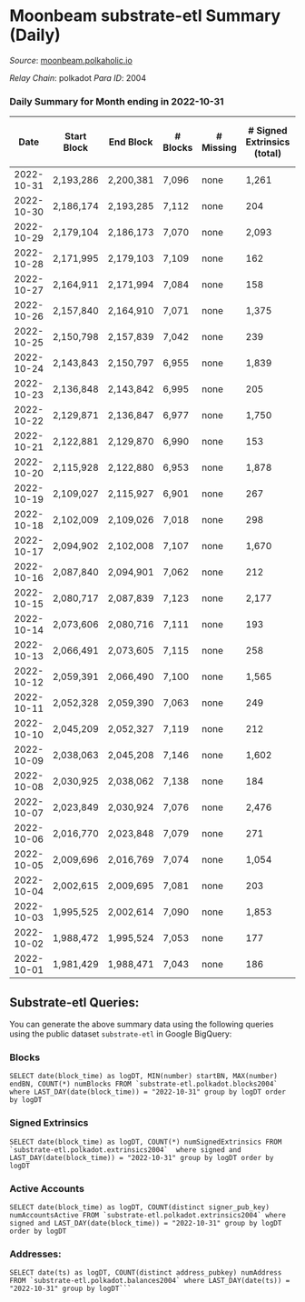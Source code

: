 # Moonbeam substrate-etl Summary (Daily)

_Source_: [moonbeam.polkaholic.io](https://moonbeam.polkaholic.io)

*Relay Chain*: polkadot
*Para ID*: 2004



### Daily Summary for Month ending in 2022-10-31


| Date | Start Block | End Block | # Blocks | # Missing | # Signed Extrinsics (total) | # Active Accounts | # Addresses with Balances | # Events | # Transfers | # XCM Transfers In | # XCM Transfers Out |
| ---- | ----------- | --------- | -------- | --------- | --------------------------- | ----------------- | ------------------------- | -------- | ----------- | ------------------ | ------------------- |
| 2022-10-31 | 2,193,286 | 2,200,381 | 7,096 | none  | 1,261 | 131 | 890,652 | 720,899 | 16,584 ($5,688,016.23) | 121 ($405,447.20) | 104 ($1,613,657.62) |
| 2022-10-30 | 2,186,174 | 2,193,285 | 7,112 | none  | 204 | 115 |  | 806,777 | 20,682 ($7,442,656.89) | 133 ($1,205,777.65) | 96 ($525,117.64) |
| 2022-10-29 | 2,179,104 | 2,186,173 | 7,070 | none  | 2,093 | 109 | 862,204 | 868,588 | 30,037 ($3,845,594.41) | 180 ($685,305.59) | 134 ($712,238.00) |
| 2022-10-28 | 2,171,995 | 2,179,103 | 7,109 | none  | 162 | 97 | 845,096 | 650,207 | 20,097 ($7,948,825.10) | 179 ($2,262,327.38) | 119 ($550,962.76) |
| 2022-10-27 | 2,164,911 | 2,171,994 | 7,084 | none  | 158 | 100 | 832,164 | 590,168 | 12,859 ($4,587,895.25) | 119 ($703,790.99) | 96 ($243,180.38) |
| 2022-10-26 | 2,157,840 | 2,164,910 | 7,071 | none  | 1,375 | 110 | 814,326 | 676,395 | 20,544 ($10,202,832.21) | 180 ($2,043,342.33) | 137 ($568,771.75) |
| 2022-10-25 | 2,150,798 | 2,157,839 | 7,042 | none  | 239 | 123 |  | 725,758 | 17,850 ($6,730,441.12) | 180 ($402,902.93) | 149 ($515,935.48) |
| 2022-10-24 | 2,143,843 | 2,150,797 | 6,955 | none  | 1,839 | 95 |  | 910,706 | 29,777 ($4,158,802.42) | 124 ($243,531.82) | 118 ($348,656.03) |
| 2022-10-23 | 2,136,848 | 2,143,842 | 6,995 | none  | 205 | 116 |  | 732,436 | 17,948 ($10,030,790.23) | 112 ($180,815.48) | 102 ($897,929.15) |
| 2022-10-22 | 2,129,871 | 2,136,847 | 6,977 | none  | 1,750 | 110 |  | 735,443 | 16,074 ($6,531,468.86) | 117 ($271,725.93) | 92 ($263,858.48) |
| 2022-10-21 | 2,122,881 | 2,129,870 | 6,990 | none  | 153 | 92 |  | 799,366 | 17,235 ($6,010,889.36) | 204 ($306,497.84) | 170 ($394,080.68) |
| 2022-10-20 | 2,115,928 | 2,122,880 | 6,953 | none  | 1,878 | 107 |  | 1,082,922 | 24,923 ($7,118,986.65) | 188 ($268,978.91) | 155 ($260,507.34) |
| 2022-10-19 | 2,109,027 | 2,115,927 | 6,901 | none  | 267 | 119 |  | 1,623,885 | 44,249 ($10,286,500.63) | 151 ($240,461.50) | 123 ($403,146.79) |
| 2022-10-18 | 2,102,009 | 2,109,026 | 7,018 | none  | 298 | 132 | 483,843 | 1,505,313 | 70,473 ($14,651,327.02) | 172 ($448,615.01) | 125 ($270,783.77) |
| 2022-10-17 | 2,094,902 | 2,102,008 | 7,107 | none  | 1,670 | 122 |  | 582,443 | 13,587 ($7,286,666.13) | 192 ($138,330.12) | 141 ($285,337.15) |
| 2022-10-16 | 2,087,840 | 2,094,901 | 7,062 | none  | 212 | 121 | 308,721 | 736,726 | 16,530 ($13,383,193.32) | 159 ($351,238.13) | 138 ($436,888.30) |
| 2022-10-15 | 2,080,717 | 2,087,839 | 7,123 | none  | 2,177 | 108 | 308,450 | 555,693 | 13,853 ($5,802,456.73) | 142 ($264,682.88) | 126 ($327,356.85) |
| 2022-10-14 | 2,073,606 | 2,080,716 | 7,111 | none  | 193 | 112 | 306,197 | 518,070 | 10,846 ($8,422,280.16) | 202 ($352,563.22) | 197 ($617,290.80) |
| 2022-10-13 | 2,066,491 | 2,073,605 | 7,115 | none  | 258 | 131 | 305,994 | 681,944 | 13,852 ($12,597,168.21) | 198 ($844,318.37) | 209 ($428,944.77) |
| 2022-10-12 | 2,059,391 | 2,066,490 | 7,100 | none  | 1,565 | 97 | 305,651 | 573,050 | 12,312 ($15,462,431.57) | 176 ($1,146,110.91) | 187 ($676,077.73) |
| 2022-10-11 | 2,052,328 | 2,059,390 | 7,063 | none  | 249 | 114 |  | 623,523 | 12,472 ($22,037,718.19) | 176 ($332,852.28) | 341 ($210,824.77) |
| 2022-10-10 | 2,045,209 | 2,052,327 | 7,119 | none  | 212 | 105 |  | 627,399 | 11,644 ($6,066,819.33) | 173 ($131,972.34) | 422 ($215,450.32) |
| 2022-10-09 | 2,038,063 | 2,045,208 | 7,146 | none  | 1,602 | 112 | 304,800 | 490,569 | 11,402 ($3,622,518.57) | 123 ($278,139.79) | 97 ($245,264.26) |
| 2022-10-08 | 2,030,925 | 2,038,062 | 7,138 | none  | 184 | 110 | 304,469 | 498,701 | 9,314 ($2,323,707.47) | 112 ($1,004,239.01) | 110 ($421,896.93) |
| 2022-10-07 | 2,023,849 | 2,030,924 | 7,076 | none  | 2,476 | 123 | 304,208 | 548,671 | 10,967 ($3,444,138.36) | 122 ($256,193.57) | 104 ($520,909.12) |
| 2022-10-06 | 2,016,770 | 2,023,848 | 7,079 | none  | 271 | 145 | 303,858 | 613,545 | 13,173 ($15,249,624.09) | 222 ($351,406.81) | 188 ($738,647.98) |
| 2022-10-05 | 2,009,696 | 2,016,769 | 7,074 | none  | 1,054 | 116 | 303,340 | 491,966 | 10,494 ($3,392,657.24) | 142 ($429,471.57) | 150 ($235,966.69) |
| 2022-10-04 | 2,002,615 | 2,009,695 | 7,081 | none  | 203 | 100 | 303,063 | 532,311 | 9,825 ($3,437,937.34) | 130 ($360,339.74) | 150 ($259,577.03) |
| 2022-10-03 | 1,995,525 | 2,002,614 | 7,090 | none  | 1,853 | 112 |  | 551,756 | 11,808 ($2,798,182.20) | 145 ($74,681.92) | 131 ($129,887.07) |
| 2022-10-02 | 1,988,472 | 1,995,524 | 7,053 | none  | 177 | 101 |  | 517,640 | 11,268 ($3,535,942.86) | 151 ($534,476.49) | 96 ($450,940.37) |
| 2022-10-01 | 1,981,429 | 1,988,471 | 7,043 | none  | 186 | 106 |  | 549,597 | 12,709 ($3,149,835.17) | 129 ($297,482.58) | 112 ($216,047.41) |

## Substrate-etl Queries:
You can generate the above summary data using the following queries using the public dataset `substrate-etl` in Google BigQuery:


### Blocks
```
SELECT date(block_time) as logDT, MIN(number) startBN, MAX(number) endBN, COUNT(*) numBlocks FROM `substrate-etl.polkadot.blocks2004`  where LAST_DAY(date(block_time)) = "2022-10-31" group by logDT order by logDT
```


### Signed Extrinsics
```
SELECT date(block_time) as logDT, COUNT(*) numSignedExtrinsics FROM `substrate-etl.polkadot.extrinsics2004`  where signed and LAST_DAY(date(block_time)) = "2022-10-31" group by logDT order by logDT
```


### Active Accounts
```
SELECT date(block_time) as logDT, COUNT(distinct signer_pub_key) numAccountsActive FROM `substrate-etl.polkadot.extrinsics2004` where signed and LAST_DAY(date(block_time)) = "2022-10-31" group by logDT order by logDT
```


### Addresses:
```
SELECT date(ts) as logDT, COUNT(distinct address_pubkey) numAddress FROM `substrate-etl.polkadot.balances2004` where LAST_DAY(date(ts)) = "2022-10-31" group by logDT```

